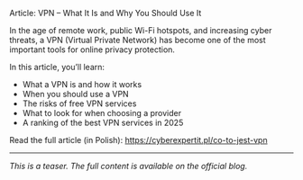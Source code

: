 Article: VPN – What It Is and Why You Should Use It

In the age of remote work, public Wi-Fi hotspots, and increasing cyber threats, a VPN (Virtual Private Network) has become one of the most important tools for online privacy protection.

In this article, you’ll learn:
- What a VPN is and how it works
- When you should use a VPN
- The risks of free VPN services
- What to look for when choosing a provider
- A ranking of the best VPN services in 2025

Read the full article (in Polish): https://cyberexpertit.pl/co-to-jest-vpn

---

_This is a teaser. The full content is available on the official blog._
